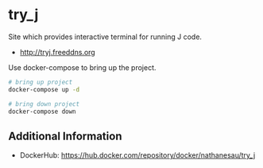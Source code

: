 # try_j

Site which provides interactive terminal for running J code.

* http://tryj.freeddns.org

Use docker-compose to bring up the project.

```bash
# bring up project
docker-compose up -d

# bring down project
docker-compose down
```

## Additional Information

* DockerHub: https://hub.docker.com/repository/docker/nathanesau/try_j
